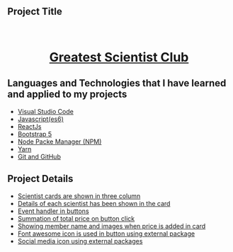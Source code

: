 <!-- PROJECT Title -->

## Project Title

<br />
  <h1 align="center"><a href="https://scientist-club-rakibtweets.netlify.app/">Greatest Scientist Club</a></h1>

  <!-- Languages and Technologies -->

## Languages and Technologies that I have learned and applied to my projects

- [Visual Studio Code](#visula-studio-code)
- [Javascript(es6)](#js-es6)
- [ReactJs](#ReactJs)
- [Bootstrap 5](#bootstrap5)
- [Node Packe Manager (NPM)](#npm)
- [Yarn](#yarn)
- [Git and GitHub](#git)

## Project Details

- [Scientist cards are shown in three column](#threeColumn)
- [Details of each scientist has been shown in the card](#cardDetails)
- [Event handler in buttons](#eventHandler)
- [Summation of total price on button click](#summation)
- [Showing member name and images when price is added in card](#member-details)
- [Font awesome icon is used in button using external package](#font-awesome)
- [Social media icon using external packages](#font-awesome)
